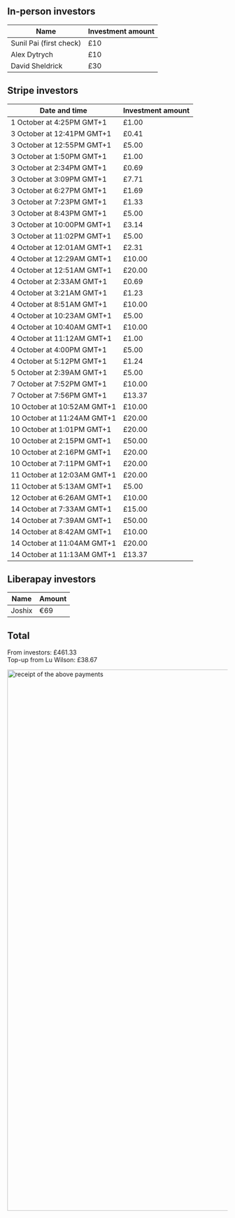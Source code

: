 ## In-person investors

| Name | Investment amount |
|--|--|
| Sunil Pai (first check) | £10 |
| Alex Dytrych | £10 |
| David Sheldrick | £30 |

## Stripe investors

|Date and time|Investment amount                       |
|-------------|-----------------------------|
|1 October at 4:25PM GMT+1|£1.00                        |
|3 October at 12:41PM GMT+1|£0.41                        |
|3 October at 12:55PM GMT+1|£5.00                        |
|3 October at 1:50PM GMT+1|£1.00                        |
|3 October at 2:34PM GMT+1|£0.69                        |
|3 October at 3:09PM GMT+1|£7.71                        |
|3 October at 6:27PM GMT+1|£1.69                        |
|3 October at 7:23PM GMT+1|£1.33                        |
|3 October at 8:43PM GMT+1|£5.00                        |
|3 October at 10:00PM GMT+1|£3.14                        |
|3 October at 11:02PM GMT+1|£5.00                        |
|4 October at 12:01AM GMT+1|£2.31                        |
|4 October at 12:29AM GMT+1|£10.00                       |
|4 October at 12:51AM GMT+1|£20.00                       |
|4 October at 2:33AM GMT+1|£0.69                        |
|4 October at 3:21AM GMT+1|£1.23                        |
|4 October at 8:51AM GMT+1|£10.00                       |
|4 October at 10:23AM GMT+1|£5.00                        |
|4 October at 10:40AM GMT+1|£10.00                       |
|4 October at 11:12AM GMT+1|£1.00                        |
|4 October at 4:00PM GMT+1|£5.00                        |
|4 October at 5:12PM GMT+1|£1.24                        |
|5 October at 2:39AM GMT+1|£5.00                        |
|7 October at 7:52PM GMT+1|£10.00                       |
|7 October at 7:56PM GMT+1|£13.37                       |
|10 October at 10:52AM GMT+1|£10.00                       |
|10 October at 11:24AM GMT+1|£20.00                       |
|10 October at 1:01PM GMT+1|£20.00                       |
|10 October at 2:15PM GMT+1|£50.00                       |
|10 October at 2:16PM GMT+1|£20.00                       |
|10 October at 7:11PM GMT+1|£20.00                       |
|11 October at 12:03AM GMT+1|£20.00                       |
|11 October at 5:13AM GMT+1|£5.00                        |
|12 October at 6:26AM GMT+1|£10.00                       |
|14 October at 7:33AM GMT+1|£15.00                       |
|14 October at 7:39AM GMT+1|£50.00                       |
|14 October at 8:42AM GMT+1|£10.00                       |
|14 October at 11:04AM GMT+1|£20.00                       |
|14 October at 11:13AM GMT+1|£13.37                       |

## Liberapay investors

|Name|Amount|
|---|---|
|Joshix|€69|

## Total

From investors: £461.33<br>
Top-up from Lu Wilson: £38.67

<img width="1237" alt="receipt of the above payments" src="receipt-2.png">
